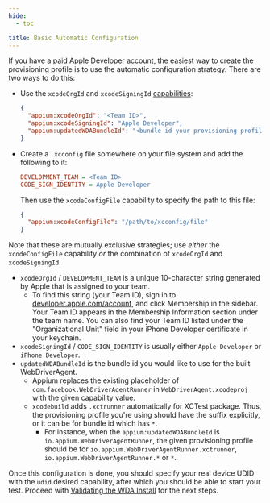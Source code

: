 ```yaml
---
hide:
  - toc

title: Basic Automatic Configuration
---
```


If you have a paid Apple Developer account, the easiest way to create the provisioning profile is
to use the automatic configuration strategy. There are two ways to do this:

* Use the `xcodeOrgId` and `xcodeSigningId` [capabilities](../reference/capabilities.md):
    ```json
    {
      "appium:xcodeOrgId": "<Team ID>",
      "appium:xcodeSigningId": "Apple Developer",
      "appium:updatedWDABundleId": "<bundle id your provisioning profile can accept>"
    }
    ```
* Create a `.xcconfig` file somewhere on your file system and add the following to it:
  ```ini
  DEVELOPMENT_TEAM = <Team ID>
  CODE_SIGN_IDENTITY = Apple Developer
  ```
  Then use the `xcodeConfigFile` capability to specify the path to this file:
  ```json
  {
    "appium:xcodeConfigFile": "/path/to/xcconfig/file"
  }
  ```

Note that these are mutually exclusive strategies; use _either_ the `xcodeConfigFile` capability
_or_ the combination of `xcodeOrgId` and `xcodeSigningId`.

* `xcodeOrgId` / `DEVELOPMENT_TEAM` is a unique 10-character string generated by Apple that is
  assigned to your team.
    * To find this string (your Team ID), sign in to [developer.apple.com/account](https://developer.apple.com/account),
      and click Membership in the sidebar. Your Team ID appears in the Membership Information
      section under the team name. You can also find your Team ID listed under the "Organizational
      Unit" field in your iPhone Developer certificate in your keychain.
* `xcodeSigningId` / `CODE_SIGN_IDENTITY` is usually either `Apple Developer` or `iPhone Developer`.
* `updatedWDABundleId` is the bundle id you would like to use for the built WebDriverAgent.
    * Appium replaces the existing placeholder of `com.facebook.WebDriverAgentRunner` in `WebDriverAgent.xcodeproj` with the given capability value.
    * `xcodebuild` adds `.xctrunner` automatically for XCTest package. Thus, the provisioning profile you're using should have the suffix explicitly, or it can be for bundle id which has `*`.
        * For instance, when the `appium:updatedWDABundleId` is `io.appium.WebDriverAgentRunner`, the given provisioning profile should be for `io.appium.WebDriverAgentRunner.xctrunner`, `io.appium.WebDriverAgentRunner.*` or `*`.

Once this configuration is done, you should specify your real device UDID with the `udid` desired
capability, after which you should be able to start your test. Proceed with
[Validating the WDA Install](./real-device-config.md#validating-the-wda-install) for the next steps.
